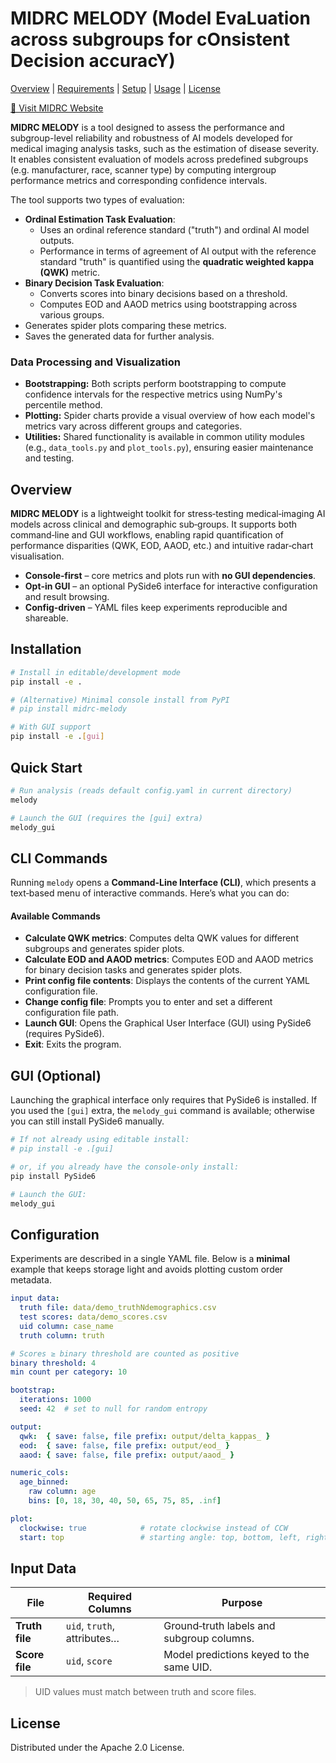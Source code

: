 # MIDRC MELODY (Model EvaLuation across subgroups for cOnsistent Decision accuracY)

[Overview](#overview) | [Requirements](#requirements) | [Setup](#setup) | [Usage](#usage) | [License](#license)

[📱 Visit MIDRC Website](https://www.midrc.org/)

**MIDRC MELODY** is a tool designed to assess the performance and subgroup-level reliability and robustness of AI models
developed for medical imaging analysis tasks, such as the estimation of disease severity. It enables consistent
evaluation of models across predefined subgroups (e.g. manufacturer, race, scanner type) by computing intergroup
performance metrics and corresponding confidence intervals.

The tool supports two types of evaluation:

- **Ordinal Estimation Task Evaluation**:
  - Uses an ordinal reference standard ("truth") and ordinal AI model outputs.
  - Performance in terms of agreement of AI output with the reference standard "truth" is quantified using the **quadratic
    weighted kappa (QWK)** metric.
- **Binary Decision Task Evaluation**:
  - Converts scores into binary decisions based on a threshold.
  - Computes EOD and AAOD metrics using bootstrapping across various groups.
- Generates spider plots comparing these metrics.
- Saves the generated data for further analysis.

### Data Processing and Visualization

- **Bootstrapping:** Both scripts perform bootstrapping to compute confidence intervals for the respective metrics using NumPy's percentile method.
- **Plotting:** Spider charts provide a visual overview of how each model's metrics vary across different groups and categories.
- **Utilities:** Shared functionality is available in common utility modules (e.g., `data_tools.py` and `plot_tools.py`), ensuring easier maintenance and testing.

## Overview

**MIDRC MELODY** is a lightweight toolkit for stress‑testing medical‑imaging AI models across clinical and demographic sub‑groups. It supports both command‑line and GUI workflows, enabling rapid quantification of performance disparities (QWK, EOD, AAOD, etc.) and intuitive radar‑chart visualisation.

- **Console‑first** – core metrics and plots run with **no GUI dependencies**.
- **Opt‑in GUI** – an optional PySide6 interface for interactive configuration and result browsing.
- **Config‑driven** – YAML files keep experiments reproducible and shareable.

## Installation

```bash
# Install in editable/development mode
pip install -e .

# (Alternative) Minimal console install from PyPI
# pip install midrc-melody

# With GUI support
pip install -e .[gui]
```

## Quick Start

```bash
# Run analysis (reads default config.yaml in current directory)
melody

# Launch the GUI (requires the [gui] extra)
melody_gui
```

## CLI Commands

Running `melody` opens a **Command‑Line Interface (CLI)**, which presents a text‑based menu of interactive commands. Here’s what you can do:

#### Available Commands

- **Calculate QWK metrics**: Computes delta QWK values for different subgroups and generates spider plots.
- **Calculate EOD and AAOD metrics**: Computes EOD and AAOD metrics for binary decision tasks and generates spider plots.
- **Print config file contents**: Displays the contents of the current YAML configuration file.
- **Change config file**: Prompts you to enter and set a different configuration file path.
- **Launch GUI**: Opens the Graphical User Interface (GUI) using PySide6 (requires PySide6).
- **Exit**: Exits the program.

## GUI (Optional)

Launching the graphical interface only requires that PySide6 is installed. If you used the `[gui]` extra, the `melody_gui` command is available; otherwise you can still install PySide6 manually.

```bash
# If not already using editable install:
# pip install -e .[gui]

# or, if you already have the console-only install:
pip install PySide6
```

```bash
# Launch the GUI:
melody_gui
```

## Configuration

Experiments are described in a single YAML file. Below is a **minimal** example that keeps storage light and avoids plotting custom order metadata.

```yaml
input data:
  truth file: data/demo_truthNdemographics.csv
  test scores: data/demo_scores.csv
  uid column: case_name
  truth column: truth

# Scores ≥ binary threshold are counted as positive
binary threshold: 4
min count per category: 10

bootstrap:
  iterations: 1000
  seed: 42  # set to null for random entropy

output:
  qwk:  { save: false, file prefix: output/delta_kappas_ }
  eod:  { save: false, file prefix: output/eod_ }
  aaod: { save: false, file prefix: output/aaod_ }

numeric_cols:
  age_binned:
    raw column: age
    bins: [0, 18, 30, 40, 50, 65, 75, 85, .inf]

plot:
  clockwise: true            # rotate clockwise instead of CCW
  start: top                 # starting angle: top, bottom, left, right (t/b/l/r)
```

## Input Data

| File           | Required Columns            | Purpose                                   |
| -------------- | --------------------------- | ----------------------------------------- |
| **Truth file** | `uid`, `truth`, attributes… | Ground‑truth labels and subgroup columns. |
| **Score file** | `uid`, `score`              | Model predictions keyed to the same UID.  |

> UID values must match between truth and score files.

## License

Distributed under the Apache 2.0 License.

